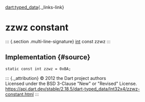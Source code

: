 [dart:typed\_data](../../dart-typed_data/dart-typed_data-library){._links-link}

zzwz constant
=============

::: {.section .multi-line-signature}
[int](../../dart-core/int-class) const zzwz
:::

Implementation {#source}
--------------

``` {.language-dart data-language="dart"}
static const int zzwz = 0xBA;
```

::: {._attribution}
© 2012 the Dart project authors\
Licensed under the BSD 3-Clause \"New\" or \"Revised\" License.\
<https://api.dart.dev/stable/2.18.5/dart-typed_data/Int32x4/zzwz-constant.html>
:::
